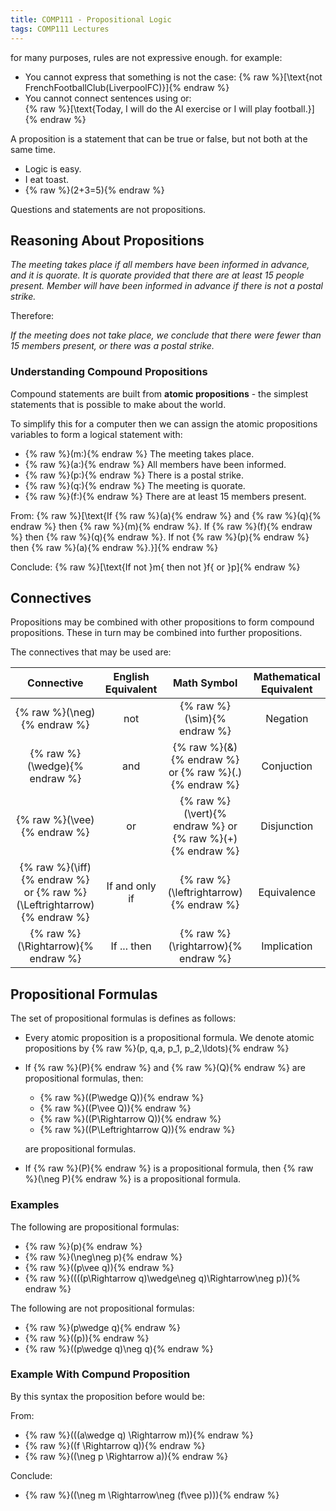 ```yaml
---
title: COMP111 - Propositional Logic
tags: COMP111 Lectures
---
```

for many purposes, rules are not expressive enough. for example:

* You cannot express that something is not the case:
	{% raw %}\[\text{not FrenchFootballClub(LiverpoolFC)}\]{% endraw %}
* You cannot connect sentences using or:  
	{% raw %}\[\text{Today, I will do the AI exercise or I will play football.}\]{% endraw %}
	
A proposition is a statement that can be true or false, but not both at the same time.

* Logic is easy.
* I eat toast.
* {% raw %}\(2+3=5\){% endraw %}

Questions and statements are not propositions.

## Reasoning About Propositions

*The meeting takes place if all members have been informed in advance, and it is quorate. It is quorate provided that there are at least 15 people present. Member will have been informed in advance if there is not a postal strike.*

Therefore:

*If the meeting does not take place, we conclude that there were fewer than 15 members present, or there was a postal strike.*

### Understanding Compound Propositions
Compound statements are built from **atomic propositions** - the simplest statements that is possible to make about the world.

To simplify this for a computer then we can assign the atomic propositions variables to form a logical statement with:

* {% raw %}\(m:\){% endraw %} The meeting takes place.
* {% raw %}\(a:\){% endraw %} All members have been informed.
* {% raw %}\(p:\){% endraw %} There is a postal strike.
* {% raw %}\(q:\){% endraw %} The meeting is quorate.
* {% raw %}\(f:\){% endraw %} There are at least 15 members present.

From:
{% raw %}\[\text{If {% raw %}\(a\){% endraw %} and {% raw %}\(q\){% endraw %} then {% raw %}\(m\){% endraw %}. If {% raw %}\(f\){% endraw %} then {% raw %}\(q\){% endraw %}. If not {% raw %}\(p\){% endraw %} then {% raw %}\(a\){% endraw %}.}\]{% endraw %}

Conclude:
{% raw %}\[\text{If not }m{ then not }f{ or }p\]{% endraw %}

## Connectives
Propositions may be combined with other propositions to form compound propositions. These in turn may be combined into further propositions.

The connectives that may be used are:

| Connective | English Equivalent | Math Symbol | Mathematical Equivalent |
| :-: | :-: | :-: | :-: |
| {% raw %}\(\neg\){% endraw %} | not | {% raw %}\(\sim\){% endraw %} | Negation |
| {% raw %}\(\wedge\){% endraw %} | and | {% raw %}\(\&\){% endraw %} or {% raw %}\(.\){% endraw %} | Conjuction |
| {% raw %}\(\vee\){% endraw %} | or | {% raw %}\(\vert\){% endraw %} or {% raw %}\(+\){% endraw %} | Disjunction |
| {% raw %}\(\iff\){% endraw %} or {% raw %}\(\Leftrightarrow\){% endraw %} | If and only if | {% raw %}\(\leftrightarrow\){% endraw %} | Equivalence |
| {% raw %}\(\Rightarrow\){% endraw %} | If ... then | {% raw %}\(\rightarrow\){% endraw %} | Implication |

## Propositional Formulas
The set of propositional formulas is defines as follows:

* Every atomic proposition is a propositional formula. We denote atomic propositions by {% raw %}\(p, q,a, p_1, p_2,\ldots\){% endraw %}
* If {% raw %}\(P\){% endraw %} and {% raw %}\(Q\){% endraw %} are propositional formulas, then:
	* {% raw %}\((P\wedge Q)\){% endraw %}
	* {% raw %}\((P\vee Q)\){% endraw %}
	* {% raw %}\((P\Rightarrow Q)\){% endraw %}
	* {% raw %}\((P\Leftrightarrow Q)\){% endraw %}
	
	are propositional formulas.
* If {% raw %}\(P\){% endraw %} is a propositional formula, then {% raw %}\(\neg P\){% endraw %} is a propositional formula.

### Examples
The following are propositional formulas:

* {% raw %}\(p\){% endraw %}
* {% raw %}\(\neg\neg p\){% endraw %}
* {% raw %}\((p\vee q)\){% endraw %}
* {% raw %}\((((p\Rightarrow q)\wedge\neg q)\Rightarrow\neg p)\){% endraw %}

The following are not propositional formulas:

* {% raw %}\(p\wedge q\){% endraw %}
* {% raw %}\((p)\){% endraw %}
* {% raw %}\((p\wedge q)\neg q\){% endraw %}

### Example With Compund Proposition
By this syntax the proposition before would be:

From:

* {% raw %}\(((a\wedge q) \Rightarrow m)\){% endraw %}
* {% raw %}\((f \Rightarrow q)\){% endraw %}
* {% raw %}\((\neg p \Rightarrow a)\){% endraw %}

Conclude:

* {% raw %}\((\neg m \Rightarrow\neg (f\vee p))\){% endraw %}
